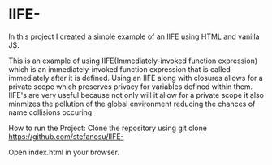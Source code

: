 # IIFE-

In this project I created a simple example of an IIFE using HTML and vanilla JS.

This is an example of using IIFE(Immediately-invoked function expression) which is an immediately-invoked function expression that is called immediately after it is defined. Using an IIFE along with closures allows for a private scope which preserves privacy for variables defined within them. IIFE's are very useful because not only will it allow for a private scope it also minmizes the pollution of the global environment reducing the chances of name collisions occuring.

How to run the Project: Clone the repository using git clone https://github.com/stefanosu/IIFE-

Open index.html in your browser.

